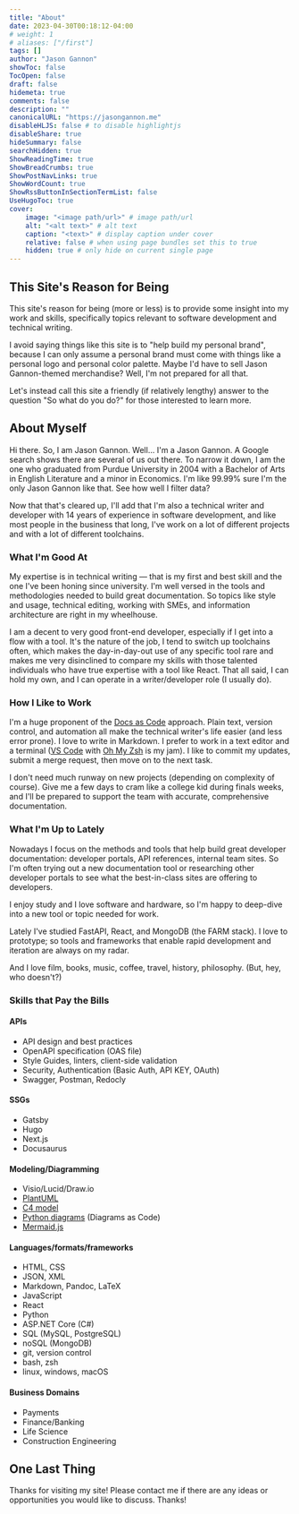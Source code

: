 ```yaml
---
title: "About"
date: 2023-04-30T00:18:12-04:00
# weight: 1
# aliases: ["/first"]
tags: []
author: "Jason Gannon"
showToc: false
TocOpen: false
draft: false
hidemeta: true
comments: false
description: ""
canonicalURL: "https://jasongannon.me"
disableHLJS: false # to disable highlightjs
disableShare: true
hideSummary: false
searchHidden: true
ShowReadingTime: true
ShowBreadCrumbs: true
ShowPostNavLinks: true
ShowWordCount: true
ShowRssButtonInSectionTermList: false
UseHugoToc: true
cover:
    image: "<image path/url>" # image path/url
    alt: "<alt text>" # alt text
    caption: "<text>" # display caption under cover
    relative: false # when using page bundles set this to true
    hidden: true # only hide on current single page
---
```


## This Site's Reason for Being

This site's reason for being (more or less) is to provide some insight into my work and skills, specifically topics relevant to software development and technical writing.

I avoid saying things like this site is to "help build my personal brand", because I can only assume a personal brand must come with things like a personal logo and personal color palette. Maybe I'd have to sell Jason Gannon-themed merchandise? Well, I'm not prepared for all that.

Let's instead call this site a friendly (if relatively lengthy) answer to the question "So what do you do?" for those interested to learn more.

## About Myself

Hi there. So, I am Jason Gannon. Well... I'm a Jason Gannon. A Google search shows there are several of us out there. To narrow it down, I am the one who graduated from Purdue University in 2004 with a Bachelor of Arts in English Literature and a minor in Economics. I'm like 99.99% sure I'm the only Jason Gannon like that. See how well I filter data?

Now that that's cleared up, I'll add that I'm also a technical writer and developer with 14 years of experience in software development, and like most people in the business that long, I've work on a lot of different projects and with a lot of different toolchains.

### What I'm Good At

My expertise is in technical writing — that is my first and best skill and the one I've been honing since university. I'm well versed in the tools and methodologies needed to build great documentation. So topics like style and usage, technical editing, working with SMEs, and information architecture are right in my wheelhouse.

I am a decent to very good front-end developer, especially if I get into a flow with a tool. It's the nature of the job, I tend to switch up toolchains often, which makes the day-in-day-out use of any specific tool rare and makes me very disinclined to compare my skills with those talented individuals who have true expertise with a tool like React. That all said, I can hold my own, and I can operate in a writer/developer role (I usually do).

### How I Like to Work

I'm a huge proponent of the [Docs as Code](https://www.writethedocs.org/guide/docs-as-code/) approach. Plain text, version control, and automation all make the technical writer's life easier (and less error prone). I love to write in Markdown. I prefer to work in a text editor and a terminal ([VS Code](https://code.visualstudio.com/) with [Oh My Zsh](https://ohmyz.sh/) is my jam). I like to commit my updates, submit a merge request, then move on to the next task.

I don't need much runway on new projects (depending on complexity of course). Give me a few days to cram like a college kid during finals weeks, and I'll be prepared to support the team with accurate, comprehensive documentation.

### What I'm Up to Lately

Nowadays I focus on the methods and tools that help build great developer documentation: developer portals, API references, internal team sites. So I'm often trying out a new documentation tool or researching other developer portals to see what the best-in-class sites are offering to developers.

I enjoy study and I love software and hardware, so I'm happy to deep-dive into a new tool or topic needed for work.

Lately I've studied FastAPI, React, and MongoDB (the FARM stack). I love to prototype; so tools and frameworks that enable rapid development and iteration are always on my radar.

And I love film, books, music, coffee, travel, history, philosophy. (But, hey, who doesn't?)

### Skills that Pay the Bills

#### APIs

- API design and best practices
- OpenAPI specification (OAS file)
- Style Guides, linters, client-side validation
- Security, Authentication (Basic Auth, API KEY, OAuth)
- Swagger, Postman, Redocly

#### SSGs

- Gatsby
- Hugo
- Next.js
- Docusaurus

#### Modeling/Diagramming

- Visio/Lucid/Draw.io
- [PlantUML](https://plantuml.com/)
- [C4 model](https://c4model.com/)
- [Python diagrams](https://diagrams.mingrammer.com/) (Diagrams as Code)
- [Mermaid.js](https://mermaid.js.org/)

#### Languages/formats/frameworks

- HTML, CSS
- JSON, XML
- Markdown, Pandoc, LaTeX
- JavaScript
- React
- Python
- ASP.NET Core (C#)
- SQL (MySQL, PostgreSQL)
- noSQL (MongoDB)
- git, version control
- bash, zsh
- linux, windows, macOS

#### Business Domains

- Payments
- Finance/Banking
- Life Science
- Construction Engineering

## One Last Thing

Thanks for visiting my site! Please contact me if there are any ideas or opportunities you would like to discuss. Thanks!
